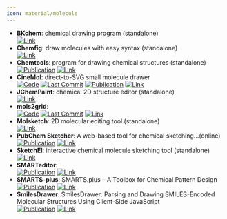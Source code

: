 ```yaml
---
icon: material/molecule
---
```


- **BKchem**: chemical drawing program (standalone)  
	[![Link](https://img.shields.io/badge/Link-online-brightgreen?style=for-the-badge&logo=cachet&logoColor=65FF8F)](http://bkchem.zirael.org/) 
- **Chemfig**: draw molecules with easy syntax (standalone)  
	[![Link](https://img.shields.io/badge/Link-online-brightgreen?style=for-the-badge&logo=cachet&logoColor=65FF8F)](https://www.ctan.org/pkg/chemfig) 
- **Chemtools**: program for drawing chemical structures (standalone)  
	[![Publication](https://img.shields.io/badge/Publication-Citations:58-blue?style=for-the-badge&logo=bookstack)](https://doi.org/10.1016/j.cplett.2016.07.039) [![Link](https://img.shields.io/badge/Link-online-brightgreen?style=for-the-badge&logo=cachet&logoColor=65FF8F)](http://ruby.chemie.uni-freiburg.de/~martin/chemtool) 
- **CineMol**: direct-to-SVG small molecule drawer  
		[![Code](https://img.shields.io/github/stars/moltools/cinemol?style=for-the-badge&logo=github)](https://github.com/moltools/cinemol) [![Last Commit](https://img.shields.io/github/last-commit/moltools/cinemol?style=for-the-badge&logo=github)](https://github.com/moltools/cinemol) [![Publication](https://img.shields.io/badge/Publication-Citations:0-blue?style=for-the-badge&logo=bookstack)](https://doi.org/10.1186/s13321-024-00851-y) [![Link](https://img.shields.io/badge/Link-online-brightgreen?style=for-the-badge&logo=cachet&logoColor=65FF8F)](https://moltools.bioinformatics.nl/cinemol) 
- **JChemPaint**: chemical 2D structure editor (standalone)  
	[![Link](https://img.shields.io/badge/Link-online-brightgreen?style=for-the-badge&logo=cachet&logoColor=65FF8F)](http://jchempaint.github.io/) 
- **mols2grid**:   
		[![Code](https://img.shields.io/github/stars/cbouy/mols2grid?style=for-the-badge&logo=github)](https://github.com/cbouy/mols2grid) [![Last Commit](https://img.shields.io/github/last-commit/cbouy/mols2grid?style=for-the-badge&logo=github)](https://github.com/cbouy/mols2grid) [![Link](https://img.shields.io/badge/Link-online-brightgreen?style=for-the-badge&logo=cachet&logoColor=65FF8F)](https://mols2grid.readthedocs.io/) 
- **Molsketch**: 2D molecular editing tool (standalone)  
	[![Link](https://img.shields.io/badge/Link-online-brightgreen?style=for-the-badge&logo=cachet&logoColor=65FF8F)](http://sourceforge.net/projects/molsketch) 
- **PubChem Sketcher**: A web-based tool for chemical sketching...(online)  
	[![Publication](https://img.shields.io/badge/Publication-Citations:78-blue?style=for-the-badge&logo=bookstack)](https://doi.org/10.1186%2F1758-2946-1-20) [![Link](https://img.shields.io/badge/Link-online-brightgreen?style=for-the-badge&logo=cachet&logoColor=65FF8F)](http://pubchem.ncbi.nlm.nih.gov/edit2/index.html) 
- **SketchEl**: interactive chemical molecule sketching tool (standalone)  
	[![Link](https://img.shields.io/badge/Link-online-brightgreen?style=for-the-badge&logo=cachet&logoColor=65FF8F)](http://sketchel.sourceforge.net/) 
- **SMARTeditor**:   
	[![Publication](https://img.shields.io/badge/Publication-Citations:17-blue?style=for-the-badge&logo=bookstack)](https://doi.org/10.1016/j.drudis.2013.02.001) [![Link](https://img.shields.io/badge/Link-online-brightgreen?style=for-the-badge&logo=cachet&logoColor=65FF8F)](https://www.zbh.uni-hamburg.de/en/forschung/amd/software/smartseditor.html) 
- **SMARTS-plus**: SMARTS.plus – A Toolbox for Chemical Pattern Design  
	[![Publication](https://img.shields.io/badge/Publication-Citations:12-blue?style=for-the-badge&logo=bookstack)](https://doi.org/10.1002/minf.202000216) [![Link](https://img.shields.io/badge/Link-online-brightgreen?style=for-the-badge&logo=cachet&logoColor=65FF8F)](https://smarts.plus/) 
- **SmilesDrawer**: SmilesDrawer: Parsing and Drawing SMILES-Encoded Molecular Structures Using Client-Side JavaScript  
	[![Publication](https://img.shields.io/badge/Publication-Citations:54-blue?style=for-the-badge&logo=bookstack)](https://doi.org/10.1021/acs.jcim.7b00425) [![Link](https://img.shields.io/badge/Link-online-brightgreen?style=for-the-badge&logo=cachet&logoColor=65FF8F)](https://doc.gdb.tools/smilesDrawer/) 
